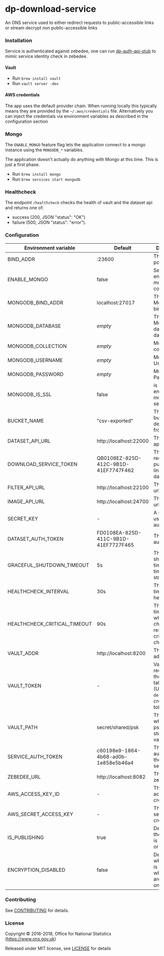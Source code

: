 # dp-download-service

An ONS service used to either redirect requests to public-accessible links or stream decrypt non public-accessible links

### Installation

Service is authenticated against zebedee, one can run [dp-auth-api-stub](https://github.com/ONSdigital/dp-auth-api-stub) to mimic service identity check in zebedee.

#### Vault

- Run `brew install vault`
- Run `vault server -dev`

#### AWS credentials

The app uses the default provider chain. When running locally this typically means they are provided by the `~/.aws/credentials` file.  Alternatively you can inject the credentials via environment variables as described in the configuration section

### Mongo

The `ENABLE_MONGO` feature flag lets the application connect to a mongo instance using the `MONGODB_*` variables.

The application doesn't actually do anything with Mongo at this time.
This is just a first phase.

* Run `brew install mongo`
* Run `brew services start mongodb`

### Healthcheck

The endpoint `/healthcheck` checks the health of vault and the dataset api and returns one of:

- success (200, JSON "status": "OK")
- failure (500, JSON "status": "error").

### Configuration

| Environment variable         | Default                                     | Description
| ---------------------------- | --------------------------------------------| -----------
| BIND_ADDR                    | :23600                                      | The host and port to bind to
| ENABLE_MONGO                 | false                                       | Set to true to enable mongo connections
| MONGODB_BIND_ADDR            | localhost:27017                             | The MongoDB bind address
| MONGODB_DATABASE             | _empty_                                     | The MongoDB dataset database
| MONGODB_COLLECTION           | _empty_                                     | MongoDB collection
| MONGODB_USERNAME             | _empty_                                     | MongoDB Username
| MONGODB_PASSWORD             | _empty_                                     | MongoDB Password
| MONGODB_IS_SSL               | false                                       | is SSL enabled for mongo server?
| BUCKET_NAME                  | "csv-exported"                              | The s3 bucket to decrypt files from
| DATASET_API_URL              | http://localhost:22000                      | The dataset api url
| DOWNLOAD_SERVICE_TOKEN       | QB0108EZ-825D-412C-9B1D-41EF7747F462        | The token to request public/private links from dataset api
| FILTER_API_URL               | http://localhost:22100                      | The filter api url
| IMAGE_API_URL                | http://localhost:24700                      | The image api url
| SECRET_KEY                   | -                                           | A secret key used authentication
| DATASET_AUTH_TOKEN           | FD0108EA-825D-411C-9B1D-41EF7727F465        | The dataset auth token
| GRACEFUL_SHUTDOWN_TIMEOUT    | 5s                                          | The graceful shutdown timeout in time duration string format
| HEALTHCHECK_INTERVAL         | 30s                                         | The period of time between health checks
| HEALTHCHECK_CRITICAL_TIMEOUT | 90s                                         | The period of time after which failing checks will result in critical global check status
| VAULT_ADDR                   | http://localhost:8200                       | The vault address
| VAULT_TOKEN                  | -                                           | Vault token required for the client to talk to vault. (Use `make debug` to create a vault token)
| VAULT_PATH                   | secret/shared/psk                           | The path where the psks will be stored in for vault
| SERVICE_AUTH_TOKEN           | c60198e9-1864-4b68-ad0b-1e858e5b46a4        | The service auth token for the download service
| ZEBEDEE_URL                  | http://localhost:8082                       | The URL for zebedee
| AWS_ACCESS_KEY_ID            | -                                           | The AWS access key credential
| AWS_SECRET_ACCESS_KEY        | -                                           | The AWS secret key credential
| IS_PUBLISHING                | true                                        | Determines if the instance is publishing or not
| ENCRYPTION_DISABLED          | false                                       | Determines whether vault is used and whether files are encrypted on S3

### Contributing

See [CONTRIBUTING](CONTRIBUTING.md) for details.

### License

Copyright © 2016-2018, Office for National Statistics (https://www.ons.gov.uk)

Released under MIT license, see [LICENSE](LICENSE.md) for details